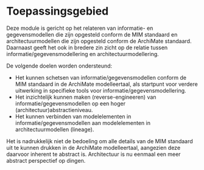 # Toepassingsgebied

Deze module is gericht op het relateren van informatie- en gegevensmodellen die zijn opgesteld conform de MIM standaard en architectuurmodellen die zijn opgesteld conform de ArchiMate standaard. Daarnaast geeft het ook in bredere zin zicht op de relatie tussen informatie/gegevensmodellering en architectuurmodellering.

De volgende doelen worden ondersteund:
* Het kunnen schetsen van informatie/gegevensmodellen conform de MIM standaard in de ArchiMate modelleertaal, als startpunt voor verdere uitwerking in specifieke tools voor informatie/gegevensmodellering.
* Het inzichtelijk kunnen maken (reverse-engineeren) van informatie/gegevensmodellen op een hoger (architectuur)abstractieniveau.
* Het kunnen verbinden van modelelementen in informatie/gegevensmodellen aan modelelementen in architectuurmodellen (lineage).

Het is nadrukkelijk niet de bedoeling om alle details van de MIM standaard uit te kunnen drukken in de ArchiMate modelleertaal, aangezien deze daarvoor inherent te abstract is. Architectuur is nu eenmaal een meer abstract perspectief op dingen.
